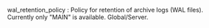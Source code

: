 wal_retention_policy
:   Policy for retention of archive logs (WAL files). Currently only "MAIN"
    is available. Global/Server.

